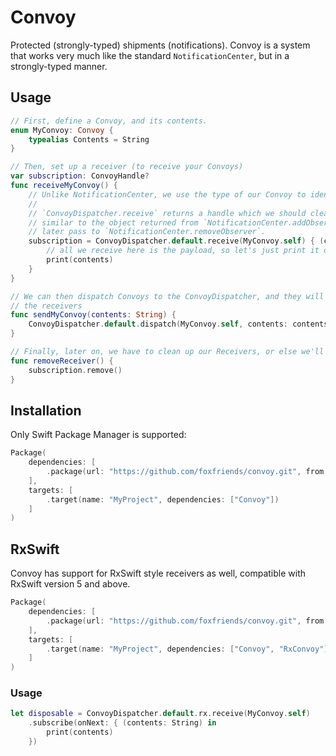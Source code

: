 # Convoy

Protected (strongly-typed) shipments (notifications). Convoy is a system that works very
much like the standard `NotificationCenter`, but in a strongly-typed manner.

## Usage

```swift
// First, define a Convoy, and its contents.
enum MyConvoy: Convoy {
    typealias Contents = String
}

// Then, set up a receiver (to receive your Convoys)
var subscription: ConvoyHandle?
func receiveMyConvoy() {
    // Unlike NotificationCenter, we use the type of our Convoy to identify our events.
    //
    // `ConvoyDispatcher.receive` returns a handle which we should clean up later. This is 
    // similar to the object returned from `NotificationCenter.addObserver`, which you must 
    // later pass to `NotificationCenter.removeObserver`.
    subscription = ConvoyDispatcher.default.receive(MyConvoy.self) { (contents: String) in
        // all we receive here is the payload, so let's just print it out!
        print(contents)
    }
}

// We can then dispatch Convoys to the ConvoyDispatcher, and they will be sent to all
// the receivers
func sendMyConvoy(contents: String) {
    ConvoyDispatcher.default.dispatch(MyConvoy.self, contents: contents)
}

// Finally, later on, we have to clean up our Receivers, or else we'll have memory leaks:
func removeReceiver() {
    subscription.remove()
}
```

## Installation

Only Swift Package Manager is supported:

```swift
Package(
    dependencies: [
        .package(url: "https://github.com/foxfriends/convoy.git", from: "1.0.0")
    ],
    targets: [
        .target(name: "MyProject", dependencies: ["Convoy"])
    ]
)
```

## RxSwift

Convoy has support for RxSwift style receivers as well, compatible with RxSwift version 5 and above.

```swift
Package(
    dependencies: [
        .package(url: "https://github.com/foxfriends/convoy.git", from: "1.0.0")
    ],
    targets: [
        .target(name: "MyProject", dependencies: ["Convoy", "RxConvoy"])
    ]
)
```

### Usage

```swift
let disposable = ConvoyDispatcher.default.rx.receive(MyConvoy.self)
    .subscribe(onNext: { (contents: String) in
        print(contents)
    })
```
